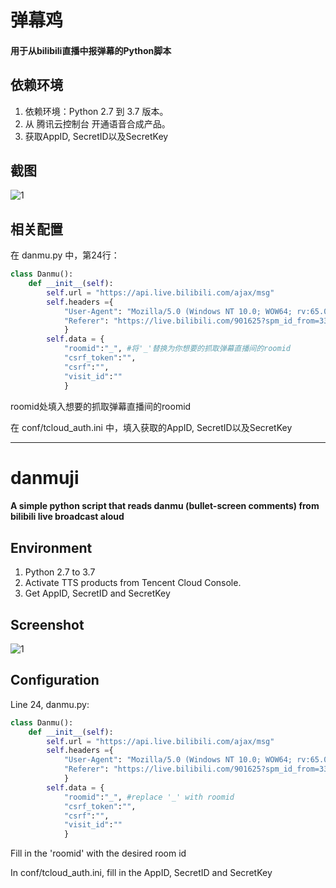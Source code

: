 # 弹幕鸡
#### 用于从bilibili直播中报弹幕的Python脚本

## 依赖环境
1. 依赖环境：Python 2.7 到 3.7 版本。
2. 从 腾讯云控制台 开通语音合成产品。
3. 获取AppID, SecretID以及SecretKey

## 截图
![1](https://raw.githubusercontent.com/dynamicfire/bilibili-danmuji/master/screenshot.png)

## 相关配置
在 danmu.py 中，第24行：
```python
class Danmu():
    def __init__(self):
        self.url = "https://api.live.bilibili.com/ajax/msg"
        self.headers ={
            "User-Agent": "Mozilla/5.0 (Windows NT 10.0; WOW64; rv:65.0) Gecko/20100101 Firefox/65.0",
            "Referer": "https://live.bilibili.com/901625?spm_id_from=333.334.b_62696c695f6c697665.13",
            }
        self.data = {
            "roomid":"_", #将'_'替换为你想要的抓取弹幕直播间的roomid
            "csrf_token":"",	
            "csrf":"",	
            "visit_id":""
            }
```
roomid处填入想要的抓取弹幕直播间的roomid

在 conf/tcloud_auth.ini 中，填入获取的AppID, SecretID以及SecretKey

---
# danmuji
#### A simple python script that reads danmu (bullet-screen comments) from bilibili live broadcast aloud

## Environment
1. Python 2.7 to 3.7
2. Activate TTS products from Tencent Cloud Console.
3. Get AppID, SecretID and SecretKey

## Screenshot
![1](https://raw.githubusercontent.com/dynamicfire/bilibili-danmuji/master/screenshot.png)

## Configuration
Line 24, danmu.py:
```python
class Danmu():
    def __init__(self):
        self.url = "https://api.live.bilibili.com/ajax/msg"
        self.headers ={
            "User-Agent": "Mozilla/5.0 (Windows NT 10.0; WOW64; rv:65.0) Gecko/20100101 Firefox/65.0",
            "Referer": "https://live.bilibili.com/901625?spm_id_from=333.334.b_62696c695f6c697665.13",
            }
        self.data = {
            "roomid":"_", #replace '_' with roomid
            "csrf_token":"",    
            "csrf":"",  
            "visit_id":""
            }
```
Fill in the 'roomid' with the desired room id

In conf/tcloud_auth.ini, fill in the AppID, SecretID and SecretKey